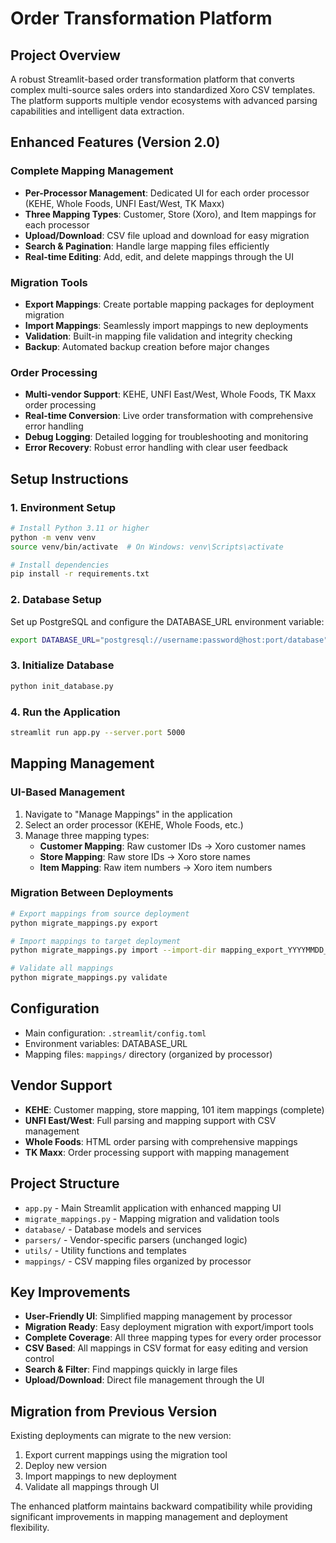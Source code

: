 # Order Transformation Platform

## Project Overview
A robust Streamlit-based order transformation platform that converts complex multi-source sales orders into standardized Xoro CSV templates. The platform supports multiple vendor ecosystems with advanced parsing capabilities and intelligent data extraction.

## Enhanced Features (Version 2.0)

### Complete Mapping Management
- **Per-Processor Management**: Dedicated UI for each order processor (KEHE, Whole Foods, UNFI East/West, TK Maxx)
- **Three Mapping Types**: Customer, Store (Xoro), and Item mappings for each processor
- **Upload/Download**: CSV file upload and download for easy migration
- **Search & Pagination**: Handle large mapping files efficiently
- **Real-time Editing**: Add, edit, and delete mappings through the UI

### Migration Tools
- **Export Mappings**: Create portable mapping packages for deployment migration
- **Import Mappings**: Seamlessly import mappings to new deployments  
- **Validation**: Built-in mapping file validation and integrity checking
- **Backup**: Automated backup creation before major changes

### Order Processing
- **Multi-vendor Support**: KEHE, UNFI East/West, Whole Foods, TK Maxx order processing
- **Real-time Conversion**: Live order transformation with comprehensive error handling
- **Debug Logging**: Detailed logging for troubleshooting and monitoring
- **Error Recovery**: Robust error handling with clear user feedback

## Setup Instructions

### 1. Environment Setup
```bash
# Install Python 3.11 or higher
python -m venv venv
source venv/bin/activate  # On Windows: venv\Scripts\activate

# Install dependencies
pip install -r requirements.txt
```

### 2. Database Setup
Set up PostgreSQL and configure the DATABASE_URL environment variable:
```bash
export DATABASE_URL="postgresql://username:password@host:port/database"
```

### 3. Initialize Database
```bash
python init_database.py
```

### 4. Run the Application
```bash
streamlit run app.py --server.port 5000
```

## Mapping Management

### UI-Based Management
1. Navigate to "Manage Mappings" in the application
2. Select an order processor (KEHE, Whole Foods, etc.)
3. Manage three mapping types:
   - **Customer Mapping**: Raw customer IDs → Xoro customer names
   - **Store Mapping**: Raw store IDs → Xoro store names  
   - **Item Mapping**: Raw item numbers → Xoro item numbers

### Migration Between Deployments
```bash
# Export mappings from source deployment
python migrate_mappings.py export

# Import mappings to target deployment  
python migrate_mappings.py import --import-dir mapping_export_YYYYMMDD_HHMMSS

# Validate all mappings
python migrate_mappings.py validate
```

## Configuration
- Main configuration: `.streamlit/config.toml`
- Environment variables: DATABASE_URL
- Mapping files: `mappings/` directory (organized by processor)

## Vendor Support
- **KEHE**: Customer mapping, store mapping, 101 item mappings (complete)
- **UNFI East/West**: Full parsing and mapping support with CSV management
- **Whole Foods**: HTML order parsing with comprehensive mappings
- **TK Maxx**: Order processing support with mapping management

## Project Structure
- `app.py` - Main Streamlit application with enhanced mapping UI
- `migrate_mappings.py` - Mapping migration and validation tools
- `database/` - Database models and services
- `parsers/` - Vendor-specific parsers (unchanged logic)
- `utils/` - Utility functions and templates
- `mappings/` - CSV mapping files organized by processor

## Key Improvements
- **User-Friendly UI**: Simplified mapping management by processor
- **Migration Ready**: Easy deployment migration with export/import tools
- **Complete Coverage**: All three mapping types for every order processor
- **CSV Based**: All mappings in CSV format for easy editing and version control
- **Search & Filter**: Find mappings quickly in large files
- **Upload/Download**: Direct file management through the UI

## Migration from Previous Version
Existing deployments can migrate to the new version:
1. Export current mappings using the migration tool
2. Deploy new version 
3. Import mappings to new deployment
4. Validate all mappings through UI

The enhanced platform maintains backward compatibility while providing significant improvements in mapping management and deployment flexibility.